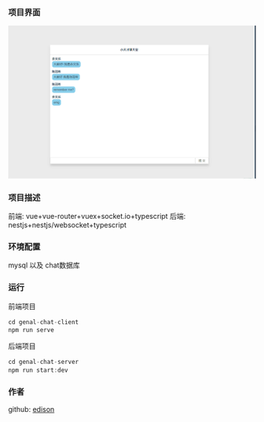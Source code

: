 ### 项目界面
![](./assets/1.png)



### 项目描述
前端: vue+vue-router+vuex+socket.io+typescript
后端: nestjs+nestjs/websocket+typescript

### 环境配置
mysql 以及 chat数据库

### 运行
前端项目
```js
cd genal-chat-client 
npm run serve
```
后端项目
```js
cd genal-chat-server
npm run start:dev
```

### 作者
github: [edison](https://github.com/genaller)
